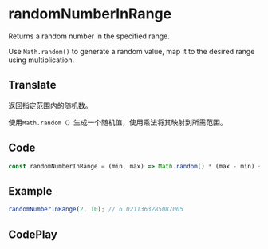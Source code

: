 # randomNumberInRange

Returns a random number in the specified range.

Use `Math.random()` to generate a random value, map it to the desired range using multiplication.

## Translate

返回指定范围内的随机数。

使用`Math.random（）`生成一个随机值，使用乘法将其映射到所需范围。

## Code

```js
const randomNumberInRange = (min, max) => Math.random() * (max - min) + min;
```

## Example

```js
randomNumberInRange(2, 10); // 6.0211363285087005
```

## CodePlay

<template>
  <code-play codeplay-id="" />
</template>
